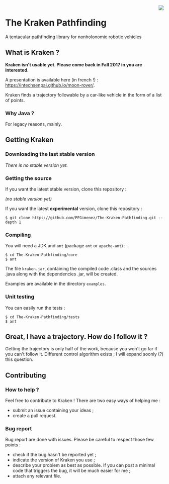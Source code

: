 <img align="right" src="https://raw.githubusercontent.com/PFGimenez/The-Kraken-Pathfinding/master/resources/logo.png">

# The Kraken Pathfinding

A tentacular pathfinding library for nonholonomic robotic vehicles 

## What is Kraken ?

**Kraken isn't usable yet. Please come back in Fall 2017 in you are interested.**

A presentation is available here (in french !) : https://intechsenpai.github.io/moon-rover/.

Kraken finds a trajectory followable by a car-like vehicle in the form of a list of points.

### Why Java ?

For legacy reasons, mainly.

## Getting Kraken

### Downloading the last stable version

_There is no stable version yet._

### Getting the source

If you want the latest stable version, clone this repository :

_(no stable version yet)_

If you want the latest **experimental** version, clone this repository :

    $ git clone https://github.com/PFGimenez/The-Kraken-Pathfinding.git --depth 1


### Compiling

You will need a JDK and `ant` (package `ant` or `apache-ant`) :
    
    $ cd The-Kraken-Pathfinding/core
    $ ant
    

The file ```kraken.jar```, containing the compiled code .class and the sources .java along with the dependencies .jar, will be created.

Examples are available in the directory ```examples```.

### Unit testing

You can easily run the tests :

    $ cd The-Kraken-Pathfinding/tests
    $ ant

## Great, I have a trajectory. How do I follow it ?

Getting the trajectory is only half of the work, because you won't go far if you can't follow it. Different control algorithm exists ; I will expand soonly (?) this question.

## Contributing

### How to help ?

Feel free to contribute to Kraken ! There are two easy ways of helping me :

- submit an issue containing your ideas ;
- create a pull request.

### Bug report

Bug report are done with issues. Please be careful to respect those few points :

- check if the bug hasn't be reported yet ;
- indicate the version of Kraken you use ;
- describe your problem as best as possible. If you can post a minimal code that triggers the bug, it will be much easier for me ;
- attach any relevant file.
